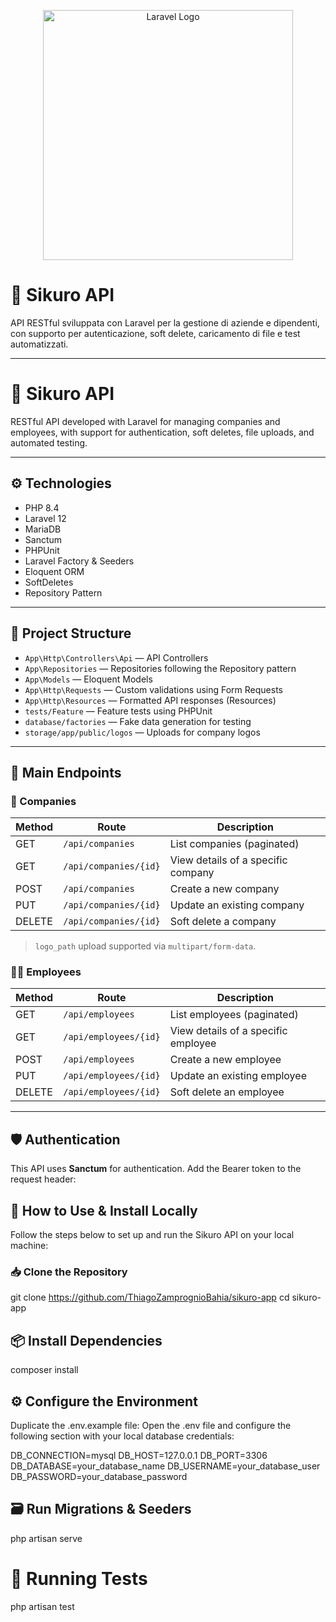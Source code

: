 <p align="center"><a href="https://laravel.com" target="_blank"><img src="https://raw.githubusercontent.com/laravel/art/master/logo-lockup/5%20SVG/2%20CMYK/1%20Full%20Color/laravel-logolockup-cmyk-red.svg" width="400" alt="Laravel Logo"></a></p>

# 🏢 Sikuro API

API RESTful sviluppata con Laravel per la gestione di aziende e dipendenti, con supporto per autenticazione, soft delete, caricamento di file e test automatizzati.

---

# 🏢 Sikuro API

RESTful API developed with Laravel for managing companies and employees, with support for authentication, soft deletes, file uploads, and automated testing.

---

## ⚙️ Technologies

- PHP 8.4  
- Laravel 12  
- MariaDB  
- Sanctum  
- PHPUnit  
- Laravel Factory & Seeders  
- Eloquent ORM  
- SoftDeletes  
- Repository Pattern  

---

## 📁 Project Structure

- `App\Http\Controllers\Api` — API Controllers  
- `App\Repositories` — Repositories following the Repository pattern  
- `App\Models` — Eloquent Models  
- `App\Http\Requests` — Custom validations using Form Requests  
- `App\Http\Resources` — Formatted API responses (Resources)  
- `tests/Feature` — Feature tests using PHPUnit  
- `database/factories` — Fake data generation for testing  
- `storage/app/public/logos` — Uploads for company logos  

---

## 🚀 Main Endpoints

### 🧾 Companies

| Method | Route                   | Description                             |
|--------|-------------------------|-----------------------------------------|
| GET    | `/api/companies`        | List companies (paginated)              |
| GET    | `/api/companies/{id}`   | View details of a specific company      |
| POST   | `/api/companies`        | Create a new company                    |
| PUT    | `/api/companies/{id}`   | Update an existing company              |
| DELETE | `/api/companies/{id}`   | Soft delete a company                   |

> `logo_path` upload supported via `multipart/form-data`.

### 👨‍💼 Employees

| Method | Route                    | Description                             |
|--------|--------------------------|-----------------------------------------|
| GET    | `/api/employees`         | List employees (paginated)              |
| GET    | `/api/employees/{id}`    | View details of a specific employee     |
| POST   | `/api/employees`         | Create a new employee                   |
| PUT    | `/api/employees/{id}`    | Update an existing employee             |
| DELETE | `/api/employees/{id}`    | Soft delete an employee                 |

---

## 🛡️ Authentication

This API uses **Sanctum** for authentication. Add the Bearer token to the request header:

## 🧰 How to Use & Install Locally

Follow the steps below to set up and run the Sikuro API on your local machine:

### 📥 Clone the Repository

git clone https://github.com/ThiagoZamprognioBahia/sikuro-app
cd sikuro-app

## 📦 Install Dependencies

composer install

## ⚙️ Configure the Environment

Duplicate the .env.example file:
Open the .env file and configure the following section with your local database credentials:

DB_CONNECTION=mysql
DB_HOST=127.0.0.1
DB_PORT=3306
DB_DATABASE=your_database_name
DB_USERNAME=your_database_user
DB_PASSWORD=your_database_password

## 🗃️ Run Migrations & Seeders

php artisan serve

# 🧪 Running Tests

php artisan test



